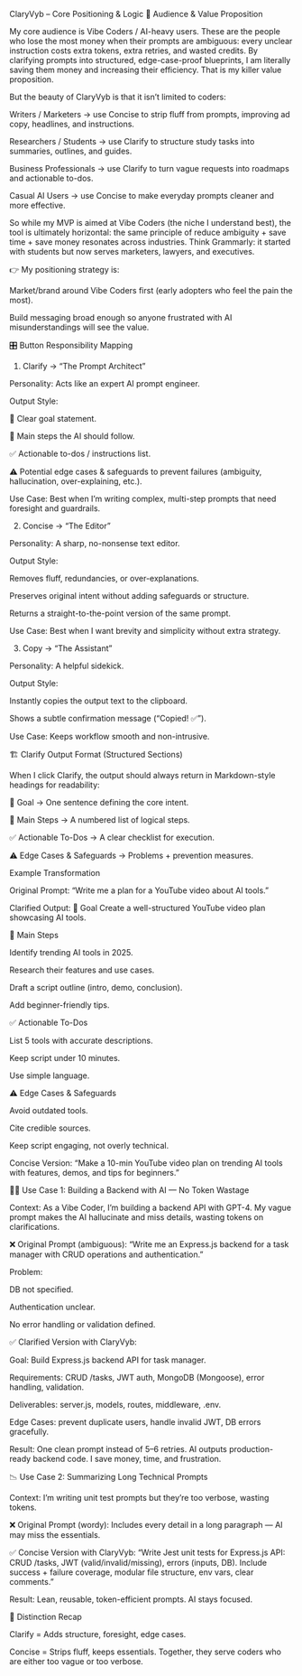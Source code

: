 ClaryVyb – Core Positioning & Logic
🎯 Audience & Value Proposition

My core audience is Vibe Coders / AI-heavy users. These are the people who lose the most money when their prompts are ambiguous: every unclear instruction costs extra tokens, extra retries, and wasted credits. By clarifying prompts into structured, edge-case-proof blueprints, I am literally saving them money and increasing their efficiency. That is my killer value proposition.

But the beauty of ClaryVyb is that it isn’t limited to coders:

Writers / Marketers → use Concise to strip fluff from prompts, improving ad copy, headlines, and instructions.

Researchers / Students → use Clarify to structure study tasks into summaries, outlines, and guides.

Business Professionals → use Clarify to turn vague requests into roadmaps and actionable to-dos.

Casual AI Users → use Concise to make everyday prompts cleaner and more effective.

So while my MVP is aimed at Vibe Coders (the niche I understand best), the tool is ultimately horizontal: the same principle of reduce ambiguity + save time + save money resonates across industries. Think Grammarly: it started with students but now serves marketers, lawyers, and executives.

👉 My positioning strategy is:

Market/brand around Vibe Coders first (early adopters who feel the pain the most).

Build messaging broad enough so anyone frustrated with AI misunderstandings will see the value.

🎛 Button Responsibility Mapping
1. Clarify → “The Prompt Architect”

Personality: Acts like an expert AI prompt engineer.

Output Style:

🎯 Clear goal statement.

🧩 Main steps the AI should follow.

✅ Actionable to-dos / instructions list.

⚠️ Potential edge cases & safeguards to prevent failures (ambiguity, hallucination, over-explaining, etc.).

Use Case: Best when I’m writing complex, multi-step prompts that need foresight and guardrails.

2. Concise → “The Editor”

Personality: A sharp, no-nonsense text editor.

Output Style:

Removes fluff, redundancies, or over-explanations.

Preserves original intent without adding safeguards or structure.

Returns a straight-to-the-point version of the same prompt.

Use Case: Best when I want brevity and simplicity without extra strategy.

3. Copy → “The Assistant”

Personality: A helpful sidekick.

Output Style:

Instantly copies the output text to the clipboard.

Shows a subtle confirmation message (“Copied! ✅”).

Use Case: Keeps workflow smooth and non-intrusive.

🏗 Clarify Output Format (Structured Sections)

When I click Clarify, the output should always return in Markdown-style headings for readability:

🎯 Goal → One sentence defining the core intent.

🧩 Main Steps → A numbered list of logical steps.

✅ Actionable To-Dos → A clear checklist for execution.

⚠️ Edge Cases & Safeguards → Problems + prevention measures.

Example Transformation

Original Prompt:
“Write me a plan for a YouTube video about AI tools.”

Clarified Output:
🎯 Goal
Create a well-structured YouTube video plan showcasing AI tools.

🧩 Main Steps

Identify trending AI tools in 2025.

Research their features and use cases.

Draft a script outline (intro, demo, conclusion).

Add beginner-friendly tips.

✅ Actionable To-Dos

List 5 tools with accurate descriptions.

Keep script under 10 minutes.

Use simple language.

⚠️ Edge Cases & Safeguards

Avoid outdated tools.

Cite credible sources.

Keep script engaging, not overly technical.

Concise Version:
“Make a 10-min YouTube video plan on trending AI tools with features, demos, and tips for beginners.”

🧑‍💻 Use Case 1: Building a Backend with AI — No Token Wastage

Context:
As a Vibe Coder, I’m building a backend API with GPT-4. My vague prompt makes the AI hallucinate and miss details, wasting tokens on clarifications.

❌ Original Prompt (ambiguous):
“Write me an Express.js backend for a task manager with CRUD operations and authentication.”

Problem:

DB not specified.

Authentication unclear.

No error handling or validation defined.

✅ Clarified Version with ClaryVyb:

Goal: Build Express.js backend API for task manager.

Requirements: CRUD /tasks, JWT auth, MongoDB (Mongoose), error handling, validation.

Deliverables: server.js, models, routes, middleware, .env.

Edge Cases: prevent duplicate users, handle invalid JWT, DB errors gracefully.

Result: One clean prompt instead of 5–6 retries. AI outputs production-ready backend code. I save money, time, and frustration.

📉 Use Case 2: Summarizing Long Technical Prompts

Context:
I’m writing unit test prompts but they’re too verbose, wasting tokens.

❌ Original Prompt (wordy):
Includes every detail in a long paragraph — AI may miss the essentials.

✅ Concise Version with ClaryVyb:
“Write Jest unit tests for Express.js API: CRUD /tasks, JWT (valid/invalid/missing), errors (inputs, DB). Include success + failure coverage, modular file structure, env vars, clear comments.”

Result: Lean, reusable, token-efficient prompts. AI stays focused.

🔑 Distinction Recap

Clarify = Adds structure, foresight, edge cases.

Concise = Strips fluff, keeps essentials.
Together, they serve coders who are either too vague or too verbose.